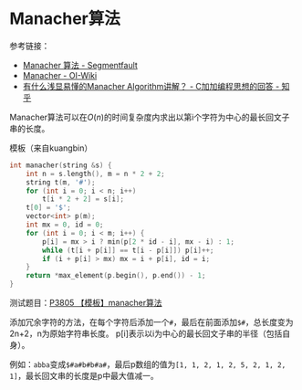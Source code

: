 # Manacher算法
参考链接：

* [Manacher 算法 - Segmentfault](https://segmentfault.com/a/1190000008484167)
* [Manacher - OI-Wiki](https://oi-wiki.org/string/manacher/)
* [有什么浅显易懂的Manacher Algorithm讲解？ - C加加编程思想的回答 - 知乎](https://www.zhihu.com/question/37289584/answer/370848679)


Manacher算法可以在$O(n)$的时间复杂度内求出以第i个字符为中心的最长回文子串的长度。

模板（来自kuangbin）

```cpp
int manacher(string &s) {
    int n = s.length(), m = n * 2 + 2;
    string t(m, '#');
    for (int i = 0; i < n; i++)
        t[i * 2 + 2] = s[i];
    t[0] = '$';
    vector<int> p(m);
    int mx = 0, id = 0;
    for (int i = 0; i < m; i++) {
        p[i] = mx > i ? min(p[2 * id - i], mx - i) : 1;
        while (t[i + p[i]] == t[i - p[i]]) p[i]++;
        if (i + p[i] > mx) mx = i + p[i], id = i;
    }
    return *max_element(p.begin(), p.end()) - 1;
}
```

测试题目：[P3805 【模板】manacher算法](https://www.luogu.com.cn/problem/P3805)

添加冗余字符的方法，在每个字符后添加一个`#`，最后在前面添加`$#`，总长度变为2n+2，n为原始字符串长度。
p[i]表示以i为中心的最长回文子串的半径（包括自身）。

例如：`abba`变成`$#a#b#b#a#`，最后p数组的值为`[1, 1, 2, 1, 2, 5, 2, 1, 2, 1]`，最长回文串的长度是p中最大值减一。